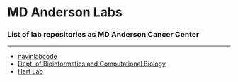 # MD Anderson Labs
### List of lab repositories as MD Anderson Cancer Center

---

* [navinlabcode](https://github.com/orgs/navinlabcode/repositories)
* [Dept. of Bioinformatics and Computational Biology](https://github.com/orgs/MD-Anderson-Bioinformatics/repositories)
* [Hart Lab](https://github.com/orgs/hart-lab/repositories)
